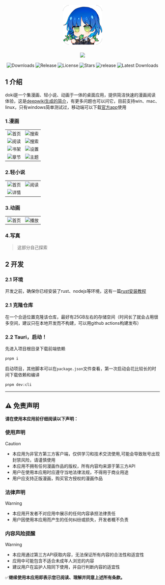 <h1 align="center">
<img src=".\src-tauri\icons\128x128.png"/>
</h1>
<p align="center">
  <img src="https://skillicons.dev/icons?i=tauri,vue,js,rust,pinia,scss,vite,pnpm"/>
</p>



<p align="center">
  <img src="https://img.shields.io/github/downloads/caolib/doki/total?labelColor=grey&color=blue" alt="Downloads"/>
  <img src="https://img.shields.io/github/v/release/caolib/doki?labelColor=grey&color=red" alt="Release"/>
  <img src="https://img.shields.io/github/license/caolib/doki" alt="License"/>
  <img src="https://img.shields.io/github/stars/caolib/doki" alt="Stars"/>
<!--   <img src="https://img.shields.io/github/issues/caolib/doki?label=Issues" alt="Issues"/> -->
  <img src="https://github.com/caolib/doki/actions/workflows/ci.yml/badge.svg" alt="release"/>
  <img src="https://img.shields.io/github/downloads/caolib/doki/latest/total" alt="Latest Downloads"/>
</p>


## 1 介绍

doki是一个集漫画、轻小说、动画于一体的桌面应用，提供简洁快速的漫画阅读体验，这是[deepwiki生成的简介](https://deepwiki.com/search/_8131da19-74a1-4016-96ec-65580a05c158)，有更多问题也可以问它，目前支持win、mac、linux，只有windows简单测试过，移动端可以下载[官方app](https://www.copy20.com/download)使用



### 1.漫画

<table>
<tr>
<td><img src="https://s2.loli.net/2025/06/21/eGMfoDwXhdm9q2z.png" alt="首页" /></td>
<td><img src="https://s2.loli.net/2025/06/21/U5CsVo9R42beQGA.png" alt="搜索" /></td>
</tr>
<tr>
<td><img src="https://s2.loli.net/2025/06/21/UryZHueIz8N4ng6.png" alt="阅读" /></td>
<td><img src="https://s2.loli.net/2025/05/29/rwYCb5BLvfHKn7X.png" alt="搜索" /></td>
</tr>
<tr>
<td><img src="https://s2.loli.net/2025/05/29/aopKubEDILBzkY7.png" alt="书架" /></td>
<td><img src="https://s2.loli.net/2025/06/13/5qZMzt1ivDNge92.png" alt="设置" /></td>
</tr>
<tr>
<td><img src="https://s2.loli.net/2025/06/13/Mpd9Tz7j3kWr6hL.png" alt="章节" /></td>
<td><img src="https://s2.loli.net/2025/06/11/Wc8G129xh43SzbZ.png" alt="主题" /></td>
</tr>
</table>

### 2.轻小说

<table>
<tr>
<td><img src="https://s2.loli.net/2025/06/02/D5jpQv89Idc4wsm.png" alt="首页" /></td>
<td><img src="https://s2.loli.net/2025/06/11/xbjEPk4Yt26UuBZ.png" alt="阅读" /></td>
</tr>
<tr>
<td><img src="https://s2.loli.net/2025/06/02/MtHREhCqiTZK9pN.png" alt="详情" /></td>
<td></td>
</tr>
</table>

### 3.动画

<table>
<tr>
<td><img src="https://s2.loli.net/2025/06/13/udFeXIhRViKJblW.png" alt="首页" /></td>
<td><img src="https://s2.loli.net/2025/06/13/4eGRoafHv371l86.png" alt="播放" /></td>
</tr>
</table>

### 4.写真

> 这部分自己探索

## 2 开发

### 2.1 环境

开发之前，确保你已经安装了rust、nodejs等环境，这有一篇[rust安装教程](https://clb.pages.dev/2025/02/16/rust%E4%BD%BF%E7%94%A8MSVC%E6%9C%80%E5%B0%8F%E5%AE%89%E8%A3%85/)

### 2.1 克隆仓库

在一个合适位置克隆该仓库，最好有25GB左右的存储空间（时间长了就会占用很多空间，建议只在本地开发而不构建，可以用github actions构建发布）

### 2.2 Tauri，启动！

先进入项目根目录下载前端依赖

```bash
pnpm i
```

启动项目，其他脚本可以在`package.json`文件查看，第一次启动会花比较长的时间下载依赖和编译

```bash
pnpm dev:cli
```

---

## ⚠️ 免责声明

**请在使用本应用前仔细阅读以下声明：**

### 使用声明

> [!caution]
>
> - 本应用为非官方第三方客户端，仅供学习和技术交流使用,可能会导致账号出现封禁风险，请谨慎使用
> - 本应用不拥有任何漫画作品的版权，所有内容均来源于第三方API
> - 用户在使用本应用时应遵守当地法律法规，不得用于商业用途
> - 用户应支持正版漫画，购买官方授权的漫画作品

### 法律声明
> [!warning]
>
> - 本应用开发者不对应用中展示的任何内容承担法律责任
> - 用户因使用本应用而产生的任何纠纷或损失，开发者概不负责

### 内容风险提醒

> [!warning]
>
> - 本应用通过第三方API获取内容，无法保证所有内容的合法性和适宜性
> - 应用中可能包含不适合未成年人浏览的内容
> - 建议用户在监护人陪同下使用，并自行判断内容的适宜性

✅**继续使用本应用即表示您已阅读、理解并同意上述所有条款。**
